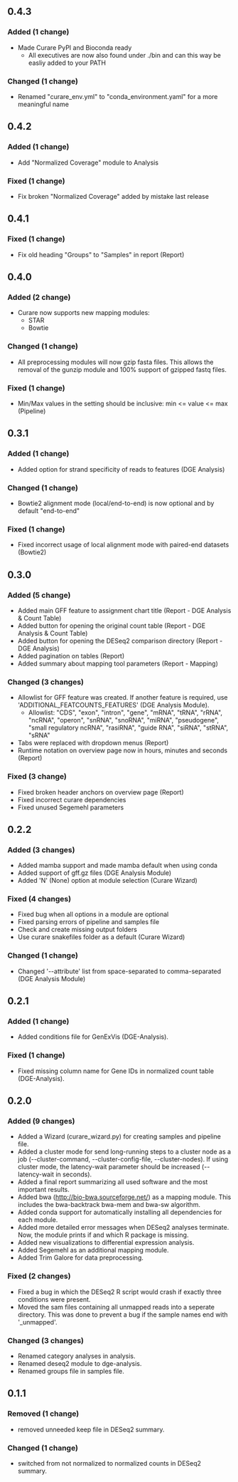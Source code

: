 ## 0.4.3

### Added (1 change)
- Made Curare PyPI and Bioconda ready
  - All executives are now also found under ./bin and can this way be easliy added to your PATH

### Changed (1 change)
- Renamed "curare_env.yml" to "conda_environment.yaml" for a more meaningful name


## 0.4.2

### Added (1 change)
- Add "Normalized Coverage" module to Analysis

### Fixed (1 change)
- Fix broken "Normalized Coverage" added by mistake last release

## 0.4.1

### Fixed (1 change)
- Fix old heading "Groups" to "Samples" in report (Report)

## 0.4.0

### Added (2 change)
- Curare now supports new mapping modules:
  - STAR
  - Bowtie

### Changed (1 change)
- All preprocessing modules will now gzip fasta files. This allows the removal of the gunzip module and 100% support of gzipped fastq files.

### Fixed (1 change)
- Min/Max values in the setting should be inclusive: min <= value <= max (Pipeline)

## 0.3.1

### Added (1 change)
- Added option for strand specificity of reads to features (DGE Analysis)

### Changed (1 change)
- Bowtie2 alignment mode (local/end-to-end) is now optional and by default "end-to-end"

### Fixed (1 change)
- Fixed incorrect usage of local alignment mode with paired-end datasets (Bowtie2)
  
## 0.3.0

### Added (5 change)

- Added main GFF feature to assignment chart title (Report - DGE Analysis & Count Table)
- Added button for opening the original count table (Report - DGE Analysis & Count Table)
- Added button for opening the DESeq2 comparison directory (Report - DGE Analysis)
- Added pagination on tables (Report)
- Added summary about mapping tool parameters (Report - Mapping)

### Changed (3 changes)

- Allowlist for GFF feature was created. If another feature is required, use 'ADDITIONAL_FEATCOUNTS_FEATURES' (DGE Analysis Module).
  - Allowlist: "CDS", "exon", "intron", "gene", "mRNA", "tRNA", "rRNA", "ncRNA", "operon", "snRNA", "snoRNA", "miRNA", "pseudogene", "small regulatory ncRNA", "rasiRNA", "guide RNA", "siRNA", "stRNA", "sRNA"
- Tabs were replaced with dropdown menus (Report)
- Runtime notation on overview page now in hours, minutes and seconds (Report)

### Fixed (3 change)
- Fixed broken header anchors on overview page (Report)
- Fixed incorrect curare dependencies
- Fixed unused Segemehl parameters

## 0.2.2

### Added (3 changes)

- Added mamba support and made mamba default when using conda
- Added support of gff.gz files (DGE Analysis Module)
- Added 'N' (None) option at module selection (Curare Wizard)

### Fixed (4 changes)

- Fixed bug when all options in a module are optional
- Fixed parsing errors of pipeline and samples file
- Check and create missing output folders
- Use curare snakefiles folder as a default (Curare Wizard)

### Changed (1 change)

- Changed '--attribute' list from space-separated to comma-separated (DGE Analysis Module)

## 0.2.1


### Added (1 change)

- Added conditions file for GenExVis (DGE-Analysis).


### Fixed (1 change)

- Fixed missing column name for Gene IDs in normalized count table (DGE-Analysis).

## 0.2.0


### Added (9 changes)

- Added a Wizard (curare_wizard.py) for creating samples and pipeline file.
- Added a cluster mode for send long-running steps to a cluster node as a job (--cluster-command, --cluster-config-file, --cluster-nodes). If using cluster mode, the latency-wait parameter should be increased (--latency-wait in seconds).
- Added a final report summarizing all used software and the most important results.
- Added bwa (http://bio-bwa.sourceforge.net/) as a mapping module. This includes the bwa-backtrack bwa-mem and bwa-sw algorithm.
- Added conda support for automatically installing all dependencies for each module.
- Added more detailed error messages when DESeq2 analyses terminate. Now, the module prints if and which R package is missing.
- Added new visualizations to differential expression analysis.
- Added Segemehl as an additional mapping module.
- Added Trim Galore for data preprocessing.


### Fixed (2 changes)

- Fixed a bug in which the DESeq2 R script would crash if exactly three conditions were present.
- Moved the sam files containing all unmapped reads into a seperate directory. This was done to prevent a bug if the sample names end with '_unmapped'.


### Changed (3 changes)

- Renamed category analyses in analysis.
- Renamed deseq2 module to dge-analysis.
- Renamed groups file in samples file.

## 0.1.1


### Removed (1 change)

- removed unneeded keep file in DESeq2 summary.


### Changed (1 change)

- switched from not normalized to normalized counts in DESeq2 summary.



